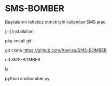 # SMS-BOMBER
Başkalarını rahatsız etmek için kullanılan SMS aracı 


[+] Installation

pkg install git

git clone https://github.com/Xeynss/SMS-BOMBER

cd SMS-BOMBER

ls

python smsbomber.py

